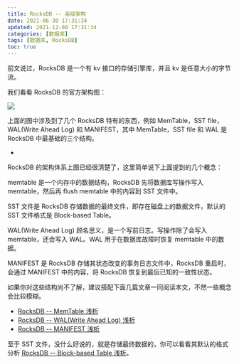 ```yaml
---
title: RocksDB -- 高级架构
date: 2021-06-30 17:31:34
updated: 2021-12-08 17:31:34
categories: [数据库]
tags: [数据库, RocksDB]
toc: true
---
```






前文说过，RocksDB 是一个有 kv 接口的存储引擎库，并且 kv 是任意大小的字节流。

我们看看 RocksDB 的官方架构图：

![](/posts/rocksdb-gao-ji-jia-gou/RocksDB--gao-ji-jia-gou_1.png)

<!--more-->



上面的图中涉及到了几个 RocksDB 特有的东西，例如 MemTable，SST file，WAL(Write Ahead Log) 和 MANIFEST，其中 MemTable，SST file 和 WAL 是 RocksDB 中最基础的三个结构。

-

RocksDB 的架构体系上图已经很清楚了，这里简单说下上面提到的几个概念：

memtable 是一个内存中的数据结构，RocksDB 先将数据库写操作写入 memtable，然后再 flush memtable 中的内容到 SST 文件中。

SST 文件是 RocksDB 存储数据的最终文件，即存在磁盘上的数据文件，默认的 SST 文件格式是 Block-based Table。

WAL(Write Ahead Log) 顾名思义，是一个写前日志。写操作除了会写入 memtable，还会写入 WAL。WAL 用于在数据库故障时恢复 memtable 中的数据。

MANIFEST 是 RocksDB 存储其状态改变的事务日志文件中，RocksDB 重启时，会通过 MANIFEST 中的内容，将 RocksDB 恢复到最后已知的一致性状态。

如果你对这些结构尚不了解，建议搭配下面几篇文章一同阅读本文，不然一些概念会比较模糊。

* [RocksDB -- MemTable 浅析](https://gukaifeng.cn/posts/rocksdb-memtable-qian-xi/)
* [RocksDB -- WAL(Write Ahead Log) 浅析](https://gukaifeng.cn/posts/rocksdb-wal-write-ahead-log-qian-xi/)
* [RocksDB -- MANIFEST 浅析](https://gukaifeng.cn/posts/rocksdb-manifest-qian-xi/)

至于 SST 文件，没什么好说的，就是存储最终数据的，你可以看看其默认的格式分析 [RocksDB -- Block-based Table 浅析](#)。

